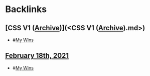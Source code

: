 
# Backlinks
## [CSS V1 ([Archive](<Archive.md>))](<CSS V1 ([Archive](<Archive.md>)).md>)
- #[My Wins](<My Wins.md>)

## [February 18th, 2021](<February 18th, 2021.md>)
- #[My Wins](<My Wins.md>)


